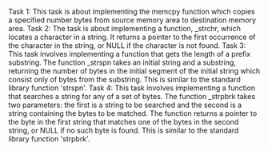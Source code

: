 Task 1: This task is about implementing the memcpy function which copies a specified number bytes from source memory area to destination memory area.
Task 2: The task is about implementing a function, _strchr, which locates a character in a string. It returns a pointer to the first occurrence of the character in the string, or NULL if the character is not found.
Task 3: This task involves implementing a function that gets the length of a prefix substring. The function _strspn takes an initial string and a substring, returning the number of bytes in the initial segment of the initial string which consist only of bytes from the substring. This is similar to the standard library function 'strspn'.
Task 4: This task involves implementing a function that searches a string for any of a set of bytes. The function _strpbrk takes two parameters: the first is a string to be searched and the second is a string containing the bytes to be matched. The function returns a pointer to the byte in the first string that matches one of the bytes in the second string, or NULL if no such byte is found. This is similar to the standard library function 'strpbrk'.
